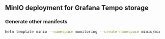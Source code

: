 ## MinIO deployment for Grafana Tempo storage

### Generate other manifests
```sh
helm template minio --namespace monitoring --create-namespace minio/minio --values values.yaml > manifests.yaml
```
